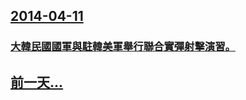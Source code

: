 ## [2014-04-11](/zh/news/2014/04/11/index.md)

### [ 大韓民國國軍與駐韓美軍舉行聯合實彈射擊演習。 ](/zh/news/2014/04/11/大韓民國國軍與駐韓美軍舉行聯合實彈射擊演習.md)
## [前一天...](/zh/news/2014/04/10/index.md)

